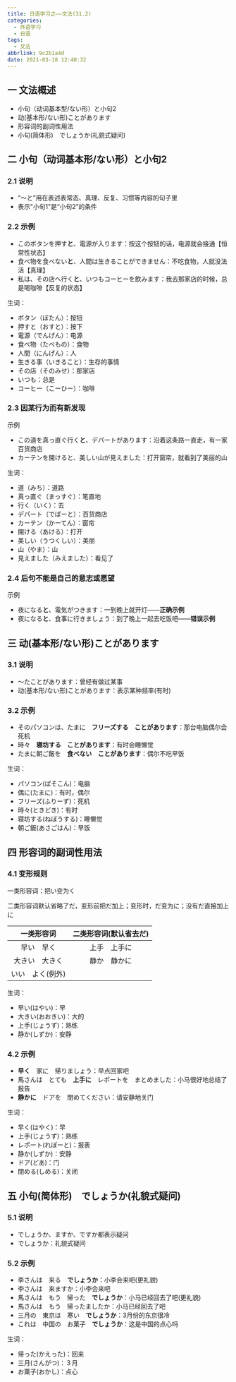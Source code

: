 ```yaml
---
title: 日语学习之——文法(31.2)
categories:
  - 外语学习
  - 日语
tags:
  - 文法
abbrlink: 9c2b1a4d
date: 2021-03-18 12:40:32
---
```

## 一 文法概述

* 小句（动词基本型/ない形）と小句2
* 动(基本形/ない形)ことがあります
* 形容词的副词性用法
* 小句(简体形)　でしょうか(礼貌式疑问)

<!--more-->

## 二 小句（动词基本形/ない形）と小句2

### 2.1 说明

* “～と”用在表述表常态、真理、反复、习惯等内容的句子里
* 表示"小句1"是“小句2”的条件

### 2.2 示例

* このボタンを押す**と**、電源が入ります：按这个按钮的话，电源就会接通【恒常性状态】
* 食べ物を食べない**と**、人間は生きることができません：不吃食物，人就没法活【真理】
* 私は、その店へ行く**と**、いつもコーヒーを飲みます：我去那家店的时候，总是喝咖啡【反复的状态】

生词：

* ボタン（ぼたん）：按钮
* 押すと（おすと）：按下
* 電源（でんげん）：电源
* 食べ物（たべもの）：食物
* 人間（にんげん）：人
* 生きる事（いきること）：生存的事情
* その店（そのみせ）：那家店
* いつも：总是
* コーヒー（こーひー）：咖啡

### 2.3 因某行为而有新发现

示例

* この道を真っ直ぐ行く**と**、デパートがあります：沿着这条路一直走，有一家百货商店
* カーテンを開けると、美しい山が見えました：打开窗帘，就看到了美丽的山

生词：

* 道（みち）：道路
* 真っ直ぐ（まっすぐ）：笔直地
* 行く（いく）：去
* デパート（でぱーと）：百货商店
* カーテン（かーてん）：窗帘
* 開ける（あける）：打开
* 美しい（うつくしい）：美丽
* 山（やま）：山
* 見えました（みえました）：看见了

### 2.4 后句不能是自己的意志或愿望

示例

* 夜になる**と**、電気がつきます：一到晚上就开灯——**正确示例**
* 夜になる**と**、食事に行きましょう：到了晚上一起去吃饭吧——**错误示例**

## 三 动(基本形/ない形)ことがあります

### 3.1 说明

* ～たことがあります：曾经有做过某事
* 动(基本形/ない形)ことがあります：表示某种频率(有时)

### 3.2 示例

* そのパソコンは、たまに　**フリーズする　ことがあります**：那台电脑偶尔会死机
* 時々　**寝坊する　ことがあります**：有时会睡懒觉
* たまに朝ご飯を　**食べない　ことがあります**：偶尔不吃早饭

生词：

* パソコン(ぱそこん)：电脑
* 偶に(たまに)：有时，偶尔
* フリーズ(ふりーず)：死机
* 時々(ときどき)：有时
* 寝坊する(ねぼうする)：睡懒觉
* 朝ご飯(あさごはん)：早饭

## 四 形容词的副词性用法

### 4.1 变形规则

一类形容词：把い变为く

二类形容词默认省略了だ，变形前把だ加上；变形时，だ变为に；没有だ直接加上に

|    一类形容词    | 二类形容词(默认省去だ) |
| :--------------: | :--------------------: |
|    早い　早く    |      上手　上手に      |
|  大きい　大きく  |      静か　静かに      |
| いい　よく(例外) |                        |

生词：

* 早い(はやい)：早
* 大きい(おおきい)：大的
* 上手(じょうず)：熟练
* 静か(しずか)：安静

### 4.2 示例

* **早く**　家に　帰りましょう：早点回家吧
* 馬さんは　とても　**上手に**　レポートを　まとめました：小马很好地总结了报告
* **静かに**　ドアを　閉めてください：请安静地关门

生词：

* 早く(はやく)：早
* 上手(じょうず)：熟练
* レポート(れぽーと)：报表
* 静か(しずか)：安静
* ドア(どあ)：门
* 閉める(しめる)：关闭

## 五 小句(简体形)　でしょうか(礼貌式疑问)

### 5.1 说明

* でしょうか、ますか、ですか都表示疑问
* でしょうか：礼貌式疑问

### 5.2 示例

* 李さんは　来る　**でしょうか**：小李会来吧(更礼貌)
* 李さんは　来ますか：小李会来吧
* 馬さんは　もう　帰った　**でしょうか**：小马已经回去了吧(更礼貌)
* 馬さんは　もう　帰ったましたか：小马已经回去了吧
* 三月の　東京は　寒い　**でしょうか**：3月份的东京很冷
* これは　中国の　お菓子　**でしょうか**：这是中国的点心吗

生词：

* 帰った(かえった)：回来
* 三月(さんがつ)：３月
* お菓子(おかし)：点心

